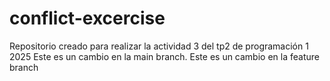 # conflict-excercise
Repositorio creado para realizar la actividad 3 del tp2 de programación 1 2025
Este es un cambio en la main branch.
Este es un cambio en la feature branch
